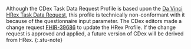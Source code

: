 <!-- StructureDefinition-cdex-task-data-request-intro.md -->

Although the CDex Task Data Request Profile is based upon the [Da Vinci HRex Task Data Request](http://hl7.org/fhir/us/davinci-hrex/StructureDefinition/hrex-task-data-request), this profile is technically non-conformant with it because of the questionnaire input parameter. The CDex editors made a change request [FHIR-39686](https://jira.hl7.org/browse/FHIR-39686) to update the HRex Profile. If the change request is approved and applied, a future version of CDex will be derived from HRex.
{:.stu-note}